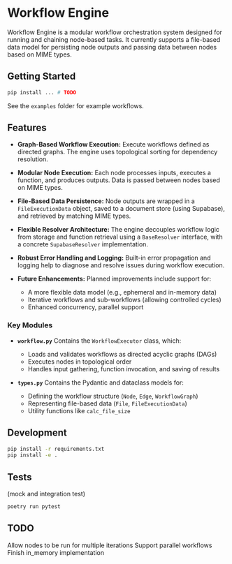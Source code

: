 # Workflow Engine

Workflow Engine is a modular workflow orchestration system designed for running and chaining node-based tasks. It currently supports a file-based data model for persisting node outputs and passing data between nodes based on MIME types.

## Getting Started

```sh
pip install ... # TODO
```

See the `examples` folder for example workflows.

## Features

- **Graph-Based Workflow Execution:**
  Execute workflows defined as directed graphs. The engine uses topological sorting for dependency resolution.

- **Modular Node Execution:**
  Each node processes inputs, executes a function, and produces outputs. Data is passed between nodes based on MIME types.

- **File-Based Data Persistence:**
  Node outputs are wrapped in a `FileExecutionData` object, saved to a document store (using Supabase), and retrieved by matching MIME types.

- **Flexible Resolver Architecture:**
  The engine decouples workflow logic from storage and function retrieval using a `BaseResolver` interface, with a concrete `SupabaseResolver` implementation.

- **Robust Error Handling and Logging:**
  Built-in error propagation and logging help to diagnose and resolve issues during workflow execution.

- **Future Enhancements:**
  Planned improvements include support for:
  - A more flexible data model (e.g., ephemeral and in-memory data)
  - Iterative workflows and sub-workflows (allowing controlled cycles)
  - Enhanced concurrency, parallel support

### Key Modules

- **`workflow.py`**
  Contains the `WorkflowExecutor` class, which:
  - Loads and validates workflows as directed acyclic graphs (DAGs)
  - Executes nodes in topological order
  - Handles input gathering, function invocation, and saving of results

- **`types.py`**
  Contains the Pydantic and dataclass models for:
  - Defining the workflow structure (`Node`, `Edge`, `WorkflowGraph`)
  - Representing file-based data (`File`, `FileExecutionData`)
  - Utility functions like `calc_file_size`

## Development

```sh
pip install -r requirements.txt
pip install -e .
```

## Tests
(mock and integration test)
```sh
poetry run pytest 
```

## TODO

Allow nodes to be run for multiple iterations
Support parallel workflows
Finish in_memory implementation
